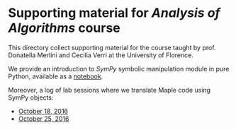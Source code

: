
# Supporting material for *Analysis of Algorithms* course

This directory collect supporting material for the course taught by prof. 
Donatella Merlini and Cecilia Verri at the University of Florence.

We provide an introduction to *SymPy* symbolic manipulation module in pure Python,
available as a [notebook][intro].

Moreover, a log of lab sessions where we translate Maple code using SymPy objects:
- [October 18, 2016][20161018]
- [October 25, 2016][20161025]

[intro]:http://nbviewer.jupyter.org/github/massimo-nocentini/pacc/blob/master/paa-course/an-introduction-to-sympy.ipynb?flush_cache=true
[20161018]:http://nbviewer.jupyter.org/github/massimo-nocentini/pacc/blob/master/paa-course/lecture-notes-october-18-2016.ipynb?flush_cache=true
[20161025]:http://nbviewer.jupyter.org/github/massimo-nocentini/pacc/blob/master/paa-course/lecture-notes-october-25-2016.ipynb?flush_cache=true
